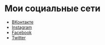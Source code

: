 <!DOCTYPE html>
<html lang="ru">
<head>
    <meta charset="UTF-8">
    <meta name="viewport" content="width=device-width, initial-scale=1.0">
    <title>Мои социальные сети</title>
</head>
<body>
    <h1>Мои социальные сети</h1>
    <ul>
        <li><a href="https://vk.com/ваш_профиль">ВКонтакте</a></li>
        <li><a href="https://instagram.com/ваш_профиль">Instagram</a></li>
        <li><a href="https://facebook.com/ваш_профиль">Facebook</a></li>
        <li><a href="https://twitter.com/ваш_профиль">Twitter</a></li>
    </ul>
</body>
</html>

